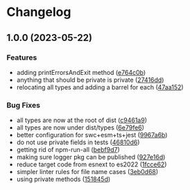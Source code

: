 # Changelog

## 1.0.0 (2023-05-22)


### Features

* adding printErrorsAndExit method ([e764c0b](https://github.com/aversini/node-cli/commit/e764c0bb0e5dfe81403fcb73c51dcd600b5d3524))
* anything that should be private is private ([27416dd](https://github.com/aversini/node-cli/commit/27416dd304af729e1a7ea4f17f612fa070171115))
* relocating all types and adding a barrel for each ([47aa152](https://github.com/aversini/node-cli/commit/47aa152c8f50e98a4e3525150d75d1f8ed58fe73))


### Bug Fixes

* all types are now at the root of dist ([c9461a9](https://github.com/aversini/node-cli/commit/c9461a9d91db8e3f77eedd7b03469b5f09e75a2e))
* all types are now under dist/types ([6e79fe6](https://github.com/aversini/node-cli/commit/6e79fe6a4d5dc0ce1d0c89580fcabd2752e8cfb2))
* better configuration for swc+esm+ts+jest ([9967a6b](https://github.com/aversini/node-cli/commit/9967a6b81ee942c462cf1222e8ed346bf4481cbe))
* do not use private fields in tests ([46810d6](https://github.com/aversini/node-cli/commit/46810d629773911dbd8f960ffe041a7dab290afb))
* getting rid of npm-run-all ([bebf9d7](https://github.com/aversini/node-cli/commit/bebf9d76a936d517f1551e814ceea210183dcc77))
* making sure logger pkg can be published ([927e16d](https://github.com/aversini/node-cli/commit/927e16d42a0bef902095e406e8c6638b46246d07))
* reduce target code from esnext to es2022 ([1fcce62](https://github.com/aversini/node-cli/commit/1fcce6215b91366b6d7264cebf5f95fda6cf00d4))
* simpler linter rules for file name cases ([3eb0d68](https://github.com/aversini/node-cli/commit/3eb0d6812182d4f5ee02e5355640bd361fe73eff))
* using private methods ([151845d](https://github.com/aversini/node-cli/commit/151845db117844c3e9f014a4f33c3c95c459e9db))
